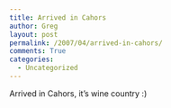 ```yaml
---
title: Arrived in Cahors
author: Greg
layout: post
permalink: /2007/04/arrived-in-cahors/
comments: True
categories:
  - Uncategorized
---
```

Arrived in Cahors, it&#8217;s wine country :)